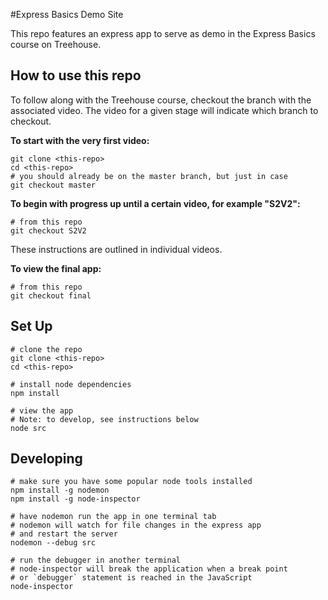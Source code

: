 #Express Basics Demo Site

This repo features an express app to serve as demo in the Express Basics course on Treehouse.

## How to use this repo
To follow along with the Treehouse course, checkout the branch with the associated video.  The video for a given stage will indicate which branch to checkout.

**To start with the very first video:**
```
git clone <this-repo>
cd <this-repo>
# you should already be on the master branch, but just in case
git checkout master
```

**To begin with progress up until a certain video, for example "S2V2":**
```
# from this repo
git checkout S2V2
```
These instructions are outlined in individual videos. 

**To view the final app:**
```
# from this repo
git checkout final
```

## Set Up
```
# clone the repo
git clone <this-repo>
cd <this-repo>

# install node dependencies
npm install

# view the app
# Note: to develop, see instructions below
node src
```

## Developing
```
# make sure you have some popular node tools installed
npm install -g nodemon
npm install -g node-inspector

# have nodemon run the app in one terminal tab
# nodemon will watch for file changes in the express app
# and restart the server
nodemon --debug src

# run the debugger in another terminal
# node-inspector will break the application when a break point
# or `debugger` statement is reached in the JavaScript
node-inspector
```
